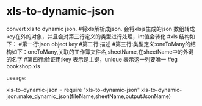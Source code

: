 xls-to-dynamic-json
===================

convert xls to dynamic json.
#将xls解析成json. 会将xlsjs生成的json 数组转成key在外的对象，并且会对第三行定义的类型进行处理，int值会转化
#xls 结构如下：
#第一行:json object key 
#第二行:描述
#第三行:类型定义:oneToMany的结构如下：oneToMany,关联的工作簿文件名,sheetName,在sheetName中的外键的名字
#第四行:验证用:key 表示是主键，unique 表示这一列要唯一
#eg bookshop.xls

useage:

xls-to-dynamic-json = require "xls-to-dynamic-json"
xls-to-dynamic-json.make_dynamic_json(fileName,sheetName,outputJsonName)
